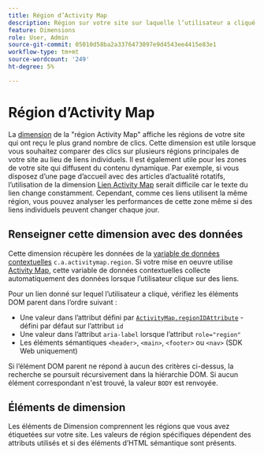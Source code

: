 ```yaml
---
title: Région d’Activity Map
description: Région sur votre site sur laquelle l’utilisateur a cliqué.
feature: Dimensions
role: User, Admin
source-git-commit: 05010d58ba2a3376473097e9d4543ee4415e83e1
workflow-type: tm+mt
source-wordcount: '249'
ht-degree: 5%

---
```


# Région d’Activity Map

La [dimension](overview.md) de la &quot;région Activity Map&quot; affiche les régions de votre site qui ont reçu le plus grand nombre de clics. Cette dimension est utile lorsque vous souhaitez comparer des clics sur plusieurs régions principales de votre site au lieu de liens individuels. Il est également utile pour les zones de votre site qui diffusent du contenu dynamique. Par exemple, si vous disposez d’une page d’accueil avec des articles d’actualité rotatifs, l’utilisation de la dimension [Lien Activity Map](activity-map-link.md) serait difficile car le texte du lien change constamment. Cependant, comme ces liens utilisent la même région, vous pouvez analyser les performances de cette zone même si des liens individuels peuvent changer chaque jour.

## Renseigner cette dimension avec des données

Cette dimension récupère les données de la [variable de données contextuelles](/help/implement/vars/page-vars/contextdata.md) `c.a.activitymap.region`. Si votre mise en oeuvre utilise [Activity Map](/help/analyze/activity-map/overview.md), cette variable de données contextuelles collecte automatiquement des données lorsque l’utilisateur clique sur des liens.

Pour un lien donné sur lequel l’utilisateur a cliqué, vérifiez les éléments DOM parent dans l’ordre suivant :

* Une valeur dans l’attribut défini par [`ActivityMap.regionIDAttribute`](/help/implement/vars/config-vars/activitymap-regionidattribute.md) - défini par défaut sur l’attribut `id`
* Une valeur dans l’attribut `aria-label` lorsque l’attribut `role="region"`
* Les éléments sémantiques `<header>`, `<main>`, `<footer>` ou `<nav>` (SDK Web uniquement)

Si l’élément DOM parent ne répond à aucun des critères ci-dessus, la recherche se poursuit récursivement dans la hiérarchie DOM. Si aucun élément correspondant n&#39;est trouvé, la valeur `BODY` est renvoyée.

## Éléments de dimension

Les éléments de Dimension comprennent les régions que vous avez étiquetées sur votre site. Les valeurs de région spécifiques dépendent des attributs utilisés et si des éléments d’HTML sémantique sont présents.
